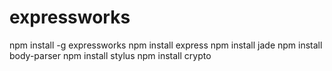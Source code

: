 # expressworks
npm install -g expressworks
npm install express
npm install jade
npm install body-parser
npm install stylus
npm install crypto
